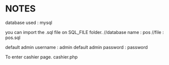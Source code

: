 # NOTES

database used : mysql

you can import the .sql file on SQL_FILE folder.
//database name : pos
//file : pos.sql

default admin username : admin
default admin password : password


To enter cashier page. 
cashier.php
